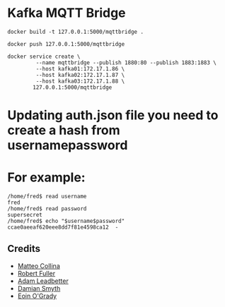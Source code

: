 Kafka MQTT Bridge
=================


```
docker build -t 127.0.0.1:5000/mqttbridge .  

docker push 127.0.0.1:5000/mqttbridge

docker service create \
         --name mqttbridge --publish 1880:80 --publish 1883:1883 \
         --host kafka01:172.17.1.86 \
         --host kafka02:172.17.1.87 \
         --host kafka03:172.17.1.88 \
        127.0.0.1:5000/mqttbridge
```

# Updating auth.json file you need to create a hash from usernamepassword
# For example:
```
/home/fred$ read username
fred
/home/fred$ read password
supersecret
/home/fred$ echo "$username$password"
ccae0aeeaf620eee8dd7f81e4598ca12  -
```

Credits
-------

* [Matteo Collina](//twitter.com/matteocollina)
* [Robert Fuller](//github.com/fullergalway)
* [Adam Leadbetter](//twitter.com/adamleadbetter)
* [Damian Smyth](//ie.linkedin.com/in/damian-smyth-4b85563)
* [Eoin O'Grady](//ie.linkedin.com/in/eoin-o-grady-6177b)
